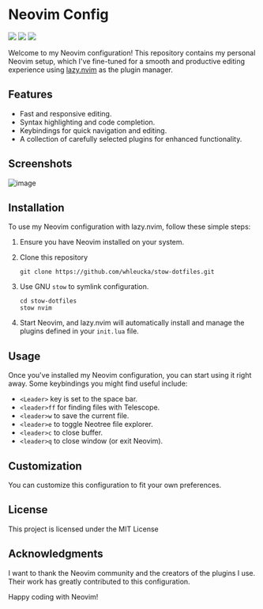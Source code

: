 # Neovim Config
<a href="https://dotfyle.com/whleucka/stow-dotfiles-nvim-config-nvim"><img src="https://dotfyle.com/whleucka/stow-dotfiles-nvim-config-nvim/badges/plugins?style=flat" /></a>
<a href="https://dotfyle.com/whleucka/stow-dotfiles-nvim-config-nvim"><img src="https://dotfyle.com/whleucka/stow-dotfiles-nvim-config-nvim/badges/leaderkey?style=flat" /></a>
<a href="https://dotfyle.com/whleucka/stow-dotfiles-nvim-config-nvim"><img src="https://dotfyle.com/whleucka/stow-dotfiles-nvim-config-nvim/badges/plugin-manager?style=flat" /></a>

Welcome to my Neovim configuration! This repository contains my personal Neovim setup, which I've fine-tuned for a smooth and productive editing experience using [lazy.nvim](https://github.com/folke/lazy.nvim) as the plugin manager.

## Features

- Fast and responsive editing.
- Syntax highlighting and code completion.
- Keybindings for quick navigation and editing.
- A collection of carefully selected plugins for enhanced functionality.

## Screenshots
![image](https://github.com/whleucka/stow-dotfiles/assets/71740767/cdf2fb7b-ea14-4146-9962-d09145455170)

## Installation

To use my Neovim configuration with lazy.nvim, follow these simple steps:

1. Ensure you have Neovim installed on your system.

2. Clone this repository

   ```shell
   git clone https://github.com/whleucka/stow-dotfiles.git
   ```

3. Use GNU `stow` to symlink configuration.

   ```shell
   cd stow-dotfiles
   stow nvim
   ```

3. Start Neovim, and lazy.nvim will automatically install and manage the plugins defined in your `init.lua` file.

## Usage

Once you've installed my Neovim configuration, you can start using it right away. Some keybindings you might find useful include:

- `<Leader>` key is set to the space bar.
- `<leader>ff` for finding files with Telescope.
- `<leader>w` to save the current file.
- `<leader>e` to toggle Neotree file explorer.
- `<leader>c` to close buffer.
- `<leader>q` to close window (or exit Neovim).

## Customization

You can customize this configuration to fit your own preferences.

## License

This project is licensed under the MIT License

## Acknowledgments

I want to thank the Neovim community and the creators of the plugins I use. Their work has greatly contributed to this configuration.

Happy coding with Neovim!
